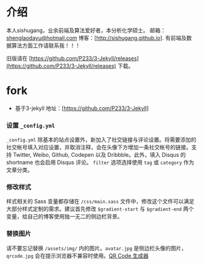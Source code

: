 # 介绍
本人sishugang，业余前端及算法爱好者，本分析化学硕士。
邮箱：shenglaodayu@hotmail.com
博客：[http://sishugang.github.io].
有前端及数据算法方面工作请联系我！！！


旧版请在 [https://github.com/P233/3-Jekyll/releases](https://github.com/P233/3-Jekyll/releases) 下载。


# fork

* 基于3-jekyll 地址：[https://github.com/P233/3-Jekyll]


### 设置 `_config.yml`

`_config.yml` 除基本的站点设置外，新加入了社交链接与评论设置。将需要添加的社交帐号填入对应设置，并取消注释，会在头像下方增加一条社交帐号的链接。支持 Twitter, Weibo, Github, Codepen 以及 Dribbble。此外，填入 Disqus 的 shortname 也会启用 Disqus 评论。 `filter` 选项选择使用 `tag` 或 `category` 作为文章分类。

### 修改样式

样式相关的 Sass 变量都存储在 `/css/main.sass` 文件中，修改这个文件可以满足大部分样式定制的需求。建议首先修改 `$gradient-start` 与 `$gradient-end` 两个变量，给自己的博客使用独一无二的侧边栏背景。

### 替换图片

请不要忘记替换 `/assets/img/` 内的图片。`avatar.jpg` 是侧边栏头像的图片，`qrcode.jpg` 会在提示浏览器不兼容时使用。[QR Code 生成器](https://www.unitag.io/qrcode)
